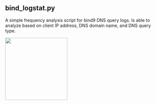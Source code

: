 ## bind_logstat.py

A simple frequency analysis script for bind9 DNS query logs.
Is able to analyze based on client IP address, DNS domain name,
and DNS query type.

<a href="http://www.blackhillsinfosec.com">
<img src="http://www.blackhillsinfosec.com/wp-content/uploads/2016/03/BHIS-logo-L.png" width=200px>
</a>
